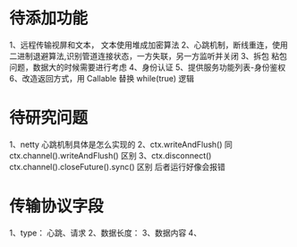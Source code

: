 # 待添加功能
1、远程传输视屏和文本， 文本使用堆成加密算法
2、心跳机制，断线重连，使用二进制退避算法,识别管道连接状态，一方失联，另一方监听并关闭
3、拆包 粘包问题，数据大的时候需要进行考虑
4、身份认证
5、提供服务功能列表-身份鉴权
6、改造返回方式，用 Callable 替换 while(true) 逻辑


# 待研究问题
1、netty 心跳机制具体是怎么实现的
2、ctx.writeAndFlush()  同  ctx.channel().writeAndFlush()  区别
3、ctx.disconnect()     ctx.channel().closeFuture().sync()  区别  后者运行好像会报错


# 传输协议字段
1、type： 心跳、请求
2、数据长度：
3、数据内容
4、